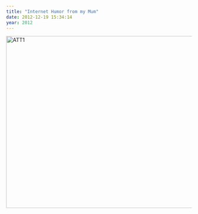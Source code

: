 ```yaml
---
title: "Internet Humor from my Mum"
date: 2012-12-19 15:34:14
year: 2012
---
```

<img alt="ATT1" src="{{'/files/2012/12/ATT1.jpg' | relative_url}}" width="598" height="467" class="centered">
